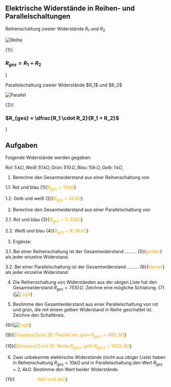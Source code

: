 <!--
author: Christian Golnik

language: de

@style
.lia-effect__circle {
    display: none !important;
}

@media (min-width: 600px) {
    .newspaper {
        column-count: 2;
        column-gap: 40px;
        column-rule: 1px solid lightblue;
    }
}

h1, h2, h3, h4, h5, h6 {
  column-span: all;
}

.cb {
    break-before: column;
}
@end

mode: Presentation

@onload
window.LIA.settings.font_size = 2
@end

-->

## Elektrische Widerstände in Reihen- und Parallelschaltungen

<section class="newspaper">

Reihenschaltung zweier Widerstände $R_1$ und $R_2$

![Reihe](https://diversewolken.ddns.net/nextcloud/index.php/s/TAECLJRFtfkH49D/download)


{1}{<H3>$R_{ges} = R_1 + R_2$</H3>}

<p class="cb"> Parallelschaltung zweier Widerstände $R_1$ und $R_2$ </p>

![Parallel](https://diversewolken.ddns.net/nextcloud/index.php/s/CG6ZXmXid7wjppe/download)

{2}{<H3>$R_{ges} = \dfrac{R_1 \cdot R_2}{R_1 + R_2}$</H3>}



</section>

## Aufgaben

Folgende Widerstände werden gegeben:

$Rot:\,5\,k\Omega,\,Weiß:\,51\,k\Omega,\,Grün:\,510\,\Omega,\,Blau:\,10k\,\Omega, \,Gelb:\,1\,k\Omega,$

1. Berechne den Gesamtwiderstand aus einer Reihenschaltung von

1.1. Rot und blau {1}{<span style="color:orange">$R_{ges} = 15 \,k\Omega$</span>}

1.2. Gelb und weiß {2}{<span style="color:orange">$R_{ges} = 52  \,k\Omega$</span>}

2. Berechne den Gesamtwiderstand aus einer Parallelschaltung von 

2.1. Rot und blau {3}{<span style="color:orange">$R_{ges} = 3,33 k\Omega$</span>}

2.2. Weiß und blau {4}{<span style="color:orange">$R_{ges} =  8,36\,k\Omega$</span>}

3. Ergänze: 

3.1. Bei einer Reihenschaltung ist der Gesamtwiderstand ......... {5}{<span style="color:orange">größer</span>} als jeder einzelne Widerstand.

3.2. Bei einer Parallelschaltung ist der Gesamtwiderstand ......... {6}{<span style="color:orange">kleiner</span>} als jeder einzelne Widerstand.

4. Die Reihenschaltung von Widerständen aus der obigen Liste hat den Gesamtwiderstand $R_{ges} = 7510\,\Omega$. Zeichne eine mögliche Schlatung. {7}{<span style="color:orange">![Lsg4](https://diversewolken.ddns.net/nextcloud/index.php/s/WJAP7CEdge9Am35/download)<!-- style="width:40%"--></span>}

5. Bestimme den Gesamtwiderstand aus einer Parallelschaltung von rot und grün, die mit einem gelben Widerstand in Reihe geschaltet ist. Zeichne den Schaltkreis.

{8}{<span style="color:orange">![Lsg5](https://diversewolken.ddns.net/nextcloud/index.php/s/PqwrrdAMqQtq4Bb/download)<!-- style="width:40%"--></span>}

{9}{<span style="color:orange">$\hspace{2cm} $1.  Parallel rot, grün $R_{ges1} = 462,8\Omega$</span>}

{10}{<span style="color:orange">$\hspace{2cm} $1.  Reihe $R_{ges1}$, gelb $R_{ges2} = 1462,8\Omega$</span>}

6. Zwei unbekannte elektrische Widerstände (nicht aus obiger Liste) haben in Reihenschaltung $R_{ges} = 10 k\Omega$ und in Parallelschaltung den Wert $R_{ges} = 2,4 k\Omega$. Bestimme den Wert beider Widerstände.

{11}{<span style="color:orange">$\hspace{2cm}6 k\Omega$ und $4 k\Omega$</span>}